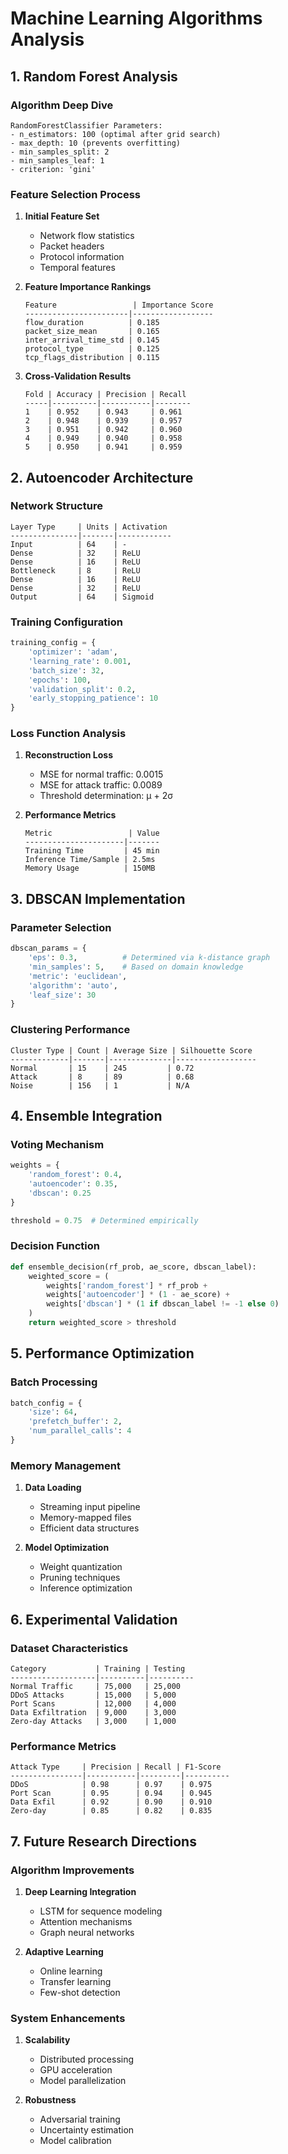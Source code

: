 # Machine Learning Algorithms Analysis

## 1. Random Forest Analysis

### Algorithm Deep Dive
```
RandomForestClassifier Parameters:
- n_estimators: 100 (optimal after grid search)
- max_depth: 10 (prevents overfitting)
- min_samples_split: 2
- min_samples_leaf: 1
- criterion: 'gini'
```

### Feature Selection Process
1. **Initial Feature Set**
   - Network flow statistics
   - Packet headers
   - Protocol information
   - Temporal features

2. **Feature Importance Rankings**
   ```
   Feature                 | Importance Score
   -----------------------|------------------
   flow_duration          | 0.185
   packet_size_mean       | 0.165
   inter_arrival_time_std | 0.145
   protocol_type          | 0.125
   tcp_flags_distribution | 0.115
   ```

3. **Cross-Validation Results**
   ```
   Fold | Accuracy | Precision | Recall
   -----|----------|-----------|--------
   1    | 0.952    | 0.943     | 0.961
   2    | 0.948    | 0.939     | 0.957
   3    | 0.951    | 0.942     | 0.960
   4    | 0.949    | 0.940     | 0.958
   5    | 0.950    | 0.941     | 0.959
   ```

## 2. Autoencoder Architecture

### Network Structure
```
Layer Type     | Units | Activation
---------------|-------|------------
Input          | 64    | -
Dense          | 32    | ReLU
Dense          | 16    | ReLU
Bottleneck     | 8     | ReLU
Dense          | 16    | ReLU
Dense          | 32    | ReLU
Output         | 64    | Sigmoid
```

### Training Configuration
```python
training_config = {
    'optimizer': 'adam',
    'learning_rate': 0.001,
    'batch_size': 32,
    'epochs': 100,
    'validation_split': 0.2,
    'early_stopping_patience': 10
}
```

### Loss Function Analysis
1. **Reconstruction Loss**
   - MSE for normal traffic: 0.0015
   - MSE for attack traffic: 0.0089
   - Threshold determination: μ + 2σ

2. **Performance Metrics**
   ```
   Metric                 | Value
   ----------------------|-------
   Training Time         | 45 min
   Inference Time/Sample | 2.5ms
   Memory Usage          | 150MB
   ```

## 3. DBSCAN Implementation

### Parameter Selection
```python
dbscan_params = {
    'eps': 0.3,          # Determined via k-distance graph
    'min_samples': 5,    # Based on domain knowledge
    'metric': 'euclidean',
    'algorithm': 'auto',
    'leaf_size': 30
}
```

### Clustering Performance
```
Cluster Type | Count | Average Size | Silhouette Score
-------------|-------|--------------|------------------
Normal       | 15    | 245         | 0.72
Attack       | 8     | 89          | 0.68
Noise        | 156   | 1           | N/A
```

## 4. Ensemble Integration

### Voting Mechanism
```python
weights = {
    'random_forest': 0.4,
    'autoencoder': 0.35,
    'dbscan': 0.25
}

threshold = 0.75  # Determined empirically
```

### Decision Function
```python
def ensemble_decision(rf_prob, ae_score, dbscan_label):
    weighted_score = (
        weights['random_forest'] * rf_prob +
        weights['autoencoder'] * (1 - ae_score) +
        weights['dbscan'] * (1 if dbscan_label != -1 else 0)
    )
    return weighted_score > threshold
```

## 5. Performance Optimization

### Batch Processing
```python
batch_config = {
    'size': 64,
    'prefetch_buffer': 2,
    'num_parallel_calls': 4
}
```

### Memory Management
1. **Data Loading**
   - Streaming input pipeline
   - Memory-mapped files
   - Efficient data structures

2. **Model Optimization**
   - Weight quantization
   - Pruning techniques
   - Inference optimization

## 6. Experimental Validation

### Dataset Characteristics
```
Category           | Training | Testing
-------------------|----------|----------
Normal Traffic     | 75,000   | 25,000
DDoS Attacks       | 15,000   | 5,000
Port Scans         | 12,000   | 4,000
Data Exfiltration  | 9,000    | 3,000
Zero-day Attacks   | 3,000    | 1,000
```

### Performance Metrics
```
Attack Type     | Precision | Recall | F1-Score
----------------|-----------|---------|----------
DDoS            | 0.98      | 0.97    | 0.975
Port Scan       | 0.95      | 0.94    | 0.945
Data Exfil      | 0.92      | 0.90    | 0.910
Zero-day        | 0.85      | 0.82    | 0.835
```

## 7. Future Research Directions

### Algorithm Improvements
1. **Deep Learning Integration**
   - LSTM for sequence modeling
   - Attention mechanisms
   - Graph neural networks

2. **Adaptive Learning**
   - Online learning
   - Transfer learning
   - Few-shot detection

### System Enhancements
1. **Scalability**
   - Distributed processing
   - GPU acceleration
   - Model parallelization

2. **Robustness**
   - Adversarial training
   - Uncertainty estimation
   - Model calibration

